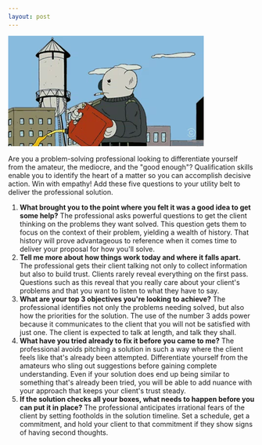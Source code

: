 ```yaml
---
layout: post
---
```

![TheProfessionalKaboom](assets/img/WalkAwayFromExplosion.webp)

Are you a problem-solving professional looking to differentiate yourself from the amateur, the mediocre, and the "good enough"? Qualification skills enable you to identify the heart of a matter so you can accomplish decisive action. Win with empathy! Add these five questions to your utility belt to deliver the professional solution.

1. **What brought you to the point where you felt it was a good idea to get some help?**
The professional asks powerful questions to get the client thinking on the problems they want solved. This question gets them to focus on the context of their problem, yielding a wealth of history. That history will prove advantageous to reference when it comes time to deliver your proposal for how you'll solve.
2. **Tell me more about how things work today and where it falls apart.**
The professional gets their client talking not only to collect information but also to build trust. Clients rarely reveal everything on the first pass. Questions such as this reveal that you really care about your client's problems and that you want to listen to what they have to say.
3. **What are your top 3 objectives you're looking to achieve?**
The professional identifies not only the problems needing solved, but also how the priorities for the solution. The use of the number 3 adds power because it communicates to the client that you will not be satisfied with just one. The client is expected to talk at length, and talk they shall.
4. **What have you tried already to fix it before you came to me?**
The professional avoids pitching a solution in such a way where the client feels like that's already been attempted. Differentiate yourself from the amateurs who sling out suggestions before gaining complete understanding. Even if your solution does end up being similar to something that's already been tried, you will be able to add nuance with your approach that keeps your client's trust steady.
5. **If the solution checks all your boxes, what needs to happen before you can put it in place?**
The professional anticipates irrational fears of the client by setting footholds in the solution timeline. Set a schedule, get a commitment, and hold your client to that commitment if they show signs of having second thoughts.

